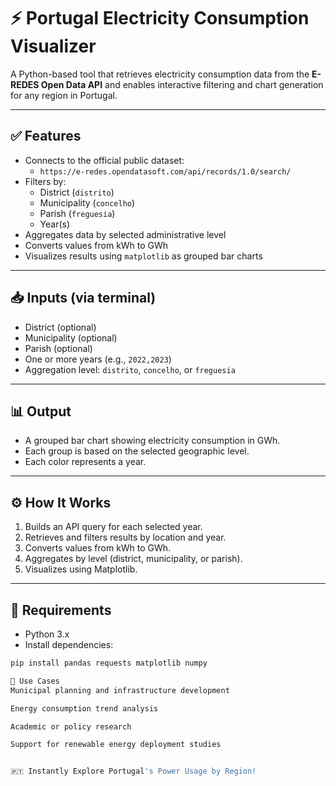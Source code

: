# ⚡ Portugal Electricity Consumption Visualizer

A Python-based tool that retrieves electricity consumption data from the **E-REDES Open Data API** and enables interactive filtering and chart generation for any region in Portugal.

---

## ✅ Features

- Connects to the official public dataset:
  - `https://e-redes.opendatasoft.com/api/records/1.0/search/`
- Filters by:
  - District (`distrito`)
  - Municipality (`concelho`)
  - Parish (`freguesia`)
  - Year(s)
- Aggregates data by selected administrative level
- Converts values from kWh to GWh
- Visualizes results using `matplotlib` as grouped bar charts

---

## 📥 Inputs (via terminal)

- District (optional)
- Municipality (optional)
- Parish (optional)
- One or more years (e.g., `2022,2023`)
- Aggregation level: `distrito`, `concelho`, or `freguesia`

---

## 📊 Output

- A grouped bar chart showing electricity consumption in GWh.
- Each group is based on the selected geographic level.
- Each color represents a year.

---

## ⚙️ How It Works

1. Builds an API query for each selected year.
2. Retrieves and filters results by location and year.
3. Converts values from kWh to GWh.
4. Aggregates by level (district, municipality, or parish).
5. Visualizes using Matplotlib.

---

## 🔐 Requirements

- Python 3.x
- Install dependencies:
```bash
pip install pandas requests matplotlib numpy

🧠 Use Cases
Municipal planning and infrastructure development

Energy consumption trend analysis

Academic or policy research

Support for renewable energy deployment studies


🇵🇹 Instantly Explore Portugal's Power Usage by Region!

